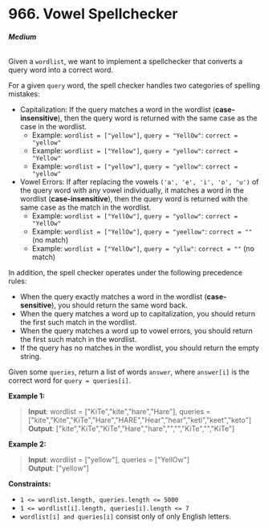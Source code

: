 # 966. Vowel Spellchecker
###### **Medium**

Given a `wordlist`, we want to implement a spellchecker that converts a query word into a correct word.

For a given `query` word, the spell checker handles two categories of spelling mistakes:

- Capitalization: If the query matches a word in the wordlist (**case-insensitive**), then the query word is returned with the same case as the case in the wordlist.
	- Example: `wordlist = ["yellow"]`, `query = "YellOw"`: `correct = "yellow"`
	- Example: `wordlist = ["Yellow"]`, `query = "yellow"`: `correct = "Yellow"`
	- Example: `wordlist = ["yellow"]`, `query = "yellow"`: `correct = "yellow"`
- Vowel Errors: If after replacing the vowels `('a', 'e', 'i', 'o', 'u')` of the query word with any vowel individually, it matches a word in the wordlist (**case-insensitive**), then the query word is returned with the same case as the match in the wordlist.
	- Example: `wordlist = ["YellOw"]`, `query = "yollow"`: `correct = "YellOw"`
	- Example: `wordlist = ["YellOw"]`, `query = "yeellow"`: `correct = ""` (no match)
	- Example: `wordlist = ["YellOw"]`, `query = "yllw"`: `correct = ""` (no match)

In addition, the spell checker operates under the following precedence rules:
- When the query exactly matches a word in the wordlist (**case-sensitive**), you should return the same word back.
- When the query matches a word up to capitalization, you should return the first such match in the wordlist.
- When the query matches a word up to vowel errors, you should return the first such match in the wordlist.
- If the query has no matches in the wordlist, you should return the empty string.

Given some `queries`, return a list of words `answer`, where `answer[i]` is the correct word for `query = queries[i]`.
 

**Example 1:**

> **Input**: wordlist = ["KiTe","kite","hare","Hare"], queries = ["kite","Kite","KiTe","Hare","HARE","Hear","hear","keti","keet","keto"]  
**Output**: ["kite","KiTe","KiTe","Hare","hare","","","KiTe","","KiTe"]  

**Example 2:**

> **Input**: wordlist = ["yellow"], queries = ["YellOw"]  
**Output**: ["yellow"]  
 

**Constraints:**

- `1 <= wordlist.length, queries.length <= 5000`
- `1 <= wordlist[i].length, queries[i].length <= 7`
- `wordlist[i] and queries[i]` consist only of only English letters.